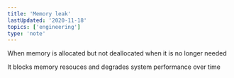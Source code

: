 ```yaml
---
title: 'Memory leak'
lastUpdated: '2020-11-18'
topics: ['engineering']
type: 'note'
---
```


When memory is allocated but not deallocated when it is no longer needed

It blocks memory resouces and degrades system performance over time
